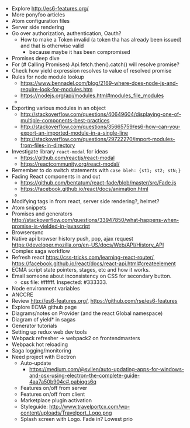 * Explore http://es6-features.org/
* More ponyfoo articles
* Atom configuration files
* Server side rendering
* Go over authorization, authentication, Oauth?
  * How to make a Token invalid (a token tha has already been issued) and that is otherwise valid
    * because maybe it has been compromised
* Promises deep dive
* For (# Calling Promises) Api.fetch.then().catch() will resolve promise?
* Check how yield expression resolves to value of resolved promise
* Rules for node module lookup
  * https://www.bennadel.com/blog/2169-where-does-node-js-and-require-look-for-modules.htm
  * https://nodejs.org/api/modules.html#modules_file_modules
  *
* Exporting various modules in an object
  * http://stackoverflow.com/questions/40649604/displaying-one-of-multiple-components-best-practices
  * http://stackoverflow.com/questions/35665759/es6-how-can-you-export-an-imported-module-in-a-single-line
  * http://stackoverflow.com/questions/29722270/import-modules-from-files-in-directory
* Investigate library `react-modal` for ideas
  * https://github.com/reactjs/react-modal
  * https://reactcommunity.org/react-modal/
* Remember to do switch statements with `case bleh: {st1; st2; stN;}`
* Fading React components in and out
  * https://github.com/bentatum/react-fade/blob/master/src/Fade.js
  * https://facebook.github.io/react/docs/animation.html
  *
* Modifying tags in <head> from react, server side rendering?, helmet?
* Atom snippets
* Promises and generators http://stackoverflow.com/questions/33947850/what-happens-when-promise-is-yielded-in-javascript
* Browsersync
* Native api browser history push, pop, ajax request https://developer.mozilla.org/en-US/docs/Web/API/History_API
* Complex saga workflow
* Refresh react https://css-tricks.com/learning-react-router/, https://facebook.github.io/react/docs/react-api.html#createelement
* ECMA script state pointers, stages, etc and how it works.
* Email someone about inconsistency on CSS for secondary button.
  * css file: \#ffffff. Inspected: \#333333.
* Node environment variables
* ANCCRE
* Review http://es6-features.org/, https://github.com/rse/es6-features
* Explore ECMA github page
* Diagrams/notes on Provider (and the react Global namespace)
* Diagram of yield* in sagas
* Generator tutorials
* Setting up redux web dev tools
* Webpack refresher -> webpack2 on frontendmasters
* Webpack hot reloading
* Saga logging/monitoring
* Need project with Electron
  * Auto-update
    * https://medium.com/@svilen/auto-updating-apps-for-windows-and-osx-using-electron-the-complete-guide-4aa7a50b904c#.pabiqgs6q
  * Features on/off from server
  * Features on/off from client
  * Marketplace plugin activation
  * Styleguide: http://www.travelportcx.com/wp-content/uploads/Travelport_Logo.png
  * Splash screen with Logo. Fade in? Lowest prio
